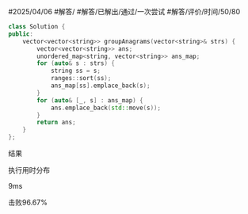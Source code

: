 #2025/04/06 #解答/ #解答/已解出/通过/一次尝试 #解答/评价/时间/50/80 

``` cpp
class Solution {
public:
    vector<vector<string>> groupAnagrams(vector<string>& strs) {
	    vector<vector<string>> ans;
	    unordered_map<string, vector<string>> ans_map;
	    for (auto& s : strs) {
		    string ss = s;
		    ranges::sort(ss);
		    ans_map[ss].emplace_back(s);
	    }
	    for (auto& [_, s] : ans_map) {
		    ans.emplace_back(std::move(s));
	    }
	    return ans;
	}
};
```

结果

执行用时分布

9ms

击败96.67%